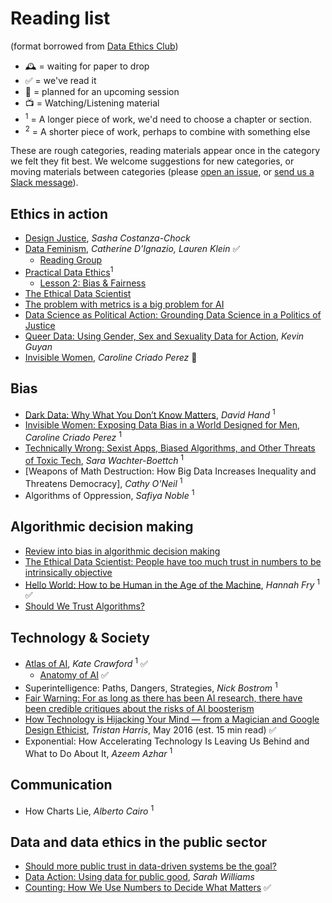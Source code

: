 # Reading list

(format borrowed from [Data Ethics Club](https://github.com/very-good-science/data-ethics-club))

- 🕰️ = waiting for paper to drop
- ✅ = we've read it
- 📅 = planned for an upcoming session
- 📺 = Watching/Listening material
- <sup>1</sup> = A longer piece of work, we'd need to choose a chapter or section.
- <sup>2</sup> = A shorter piece of work, perhaps to combine with something else

These are rough categories, reading materials appear once in the category we felt they fit best. 
We welcome suggestions for new categories, or moving materials between categories (please [open an issue](https://github.com/ukgovdatascience/data-ethics-and-society-reading-group/issues/new/choose), or [send us a Slack message](https://govdatascience.slack.com/team/UE7T99KTR)).

## Ethics in action

- [Design Justice](https://design-justice.pubpub.org/), *Sasha Costanza-Chock*
- [Data Feminism](https://data-feminism.mitpress.mit.edu/), *Catherine D'Ignazio, Lauren Klein* ✅
  - [Reading Group](https://datafeminism.io/blog/book/data-feminism-reading-group/)
- [Practical Data Ethics](https://ethics.fast.ai/)<sup>1</sup>
  - [Lesson 2: Bias & Fairness](https://ethics.fast.ai/videos/?lesson=2)
- [The Ethical Data Scientist](https://slate.com/technology/2016/02/how-to-bring-better-ethics-to-data-science.html)
- [The problem with metrics is a big problem for AI](https://www.fast.ai/2019/09/24/metrics/)
- [Data Science as Political Action: Grounding Data Science in a Politics of Justice](https://arxiv.org/abs/1811.03435)
- [Queer Data: Using Gender, Sex and Sexuality Data for Action](https://www.bloomsbury.com/uk/queer-data-9781350230729/), *Kevin Guyan*
- [Invisible Women](https://carolinecriadoperez.com/book/invisible-women/), *Caroline Criado Perez*  📅

## Bias
- [Dark Data: Why What You Don’t Know Matters](https://darkdata.website/), *David Hand* <sup>1</sup>
- [Invisible Women: Exposing Data Bias in a World Designed for Men](https://carolinecriadoperez.com/book/invisible-women/), *Caroline Criado Perez* <sup>1</sup>
- [Technically Wrong: Sexist Apps, Biased Algorithms, and Other Threats of Toxic Tech](https://www.sarawb.com/books), *Sara Wachter-Boettch* <sup>1</sup>
- [Weapons of Math Destruction: How Big Data Increases Inequality and Threatens Democracy], *Cathy O'Neil* <sup>1</sup>
- Algorithms of Oppression, *Safiya Noble* <sup>1</sup>

## Algorithmic decision making

- [Review into bias in algorithmic decision making](https://assets.publishing.service.gov.uk/government/uploads/system/uploads/attachment_data/file/939109/CDEI_review_into_bias_in_algorithmic_decision-making.pdf)
- [The Ethical Data Scientist: People have too much trust in numbers to be intrinsically objective](https://slate.com/technology/2016/02/how-to-bring-better-ethics-to-data-science.html)
- [Hello World: How to be Human in the Age of the Machine](https://www.penguin.co.uk/books/111/1114076/hello-world/9781784163068.html), *Hannah Fry* <sup>1</sup> ✅
- [Should We Trust Algorithms?](https://hdsr.mitpress.mit.edu/pub/56lnenzj/release/1)


## Technology & Society

- [Atlas of AI](https://yalebooks.yale.edu/book/9780300209570/atlas-ai), *Kate Crawford* <sup>1</sup> ✅
  - [Anatomy of AI](https://anatomyof.ai/) ✅
- Superintelligence: Paths, Dangers, Strategies, *Nick Bostrom* <sup>1</sup>
- [Fair Warning: For as long as there has been AI research, there have been credible critiques about the risks of AI boosterism](https://reallifemag.com/fair-warning/)
- [How Technology is Hijacking Your Mind — from a Magician and Google Design Ethicist](https://medium.com/thrive-global/how-technology-hijacks-peoples-minds-from-a-magician-and-google-s-design-ethicist-56d62ef5edf3), *Tristan Harris*, May 2016 (est. 15 min read) ✅
- Exponential: How Accelerating Technology Is Leaving Us Behind and What to Do About It, *Azeem Azhar* <sup>1</sup>

## Communication
- How Charts Lie, *Alberto Cairo* <sup>1</sup>

## Data and data ethics in the public sector
- [Should more public trust in data-driven systems be the goal?](https://www.adalovelaceinstitute.org/blog/should-more-public-trust-in-data-driven-systems-be-the-goal/)
- [Data Action: Using data for public good](https://mitpress.mit.edu/books/data-action), *Sarah Williams*
- [Counting: How We Use Numbers to Decide What Matters](https://www.goodreads.com/book/show/50489326-counting) ✅
